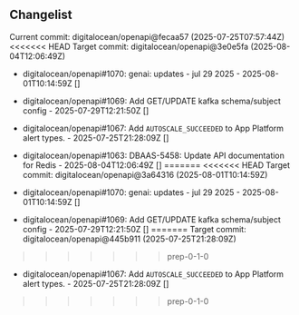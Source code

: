 ## Changelist

Current commit: digitalocean/openapi@fecaa57 (2025-07-25T07:57:44Z)
<<<<<<< HEAD
Target commit: digitalocean/openapi@3e0e5fa (2025-08-04T12:06:49Z)

* digitalocean/openapi#1070: genai: updates - jul 29 2025 - 2025-08-01T10:14:59Z []
* digitalocean/openapi#1069: Add GET/UPDATE kafka schema/subject config - 2025-07-29T12:21:50Z []
* digitalocean/openapi#1067: Add `AUTOSCALE_SUCCEEDED` to App Platform alert types. - 2025-07-25T21:28:09Z []
* digitalocean/openapi#1063: DBAAS-5458: Update API documentation for Redis - 2025-08-04T12:06:49Z []
=======
<<<<<<< HEAD
Target commit: digitalocean/openapi@3a64316 (2025-08-01T10:14:59Z)

* digitalocean/openapi#1070: genai: updates - jul 29 2025 - 2025-08-01T10:14:59Z []
* digitalocean/openapi#1069: Add GET/UPDATE kafka schema/subject config - 2025-07-29T12:21:50Z []
=======
Target commit: digitalocean/openapi@445b911 (2025-07-25T21:28:09Z)

>>>>>>> prep-0-1-0
* digitalocean/openapi#1067: Add `AUTOSCALE_SUCCEEDED` to App Platform alert types. - 2025-07-25T21:28:09Z []
>>>>>>> prep-0-1-0
